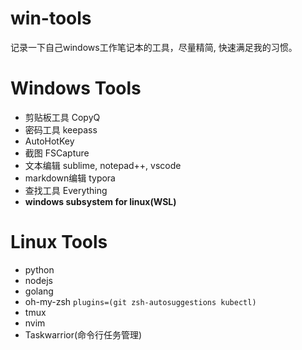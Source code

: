 # win-tools

记录一下自己windows工作笔记本的工具，尽量精简, 快速满足我的习惯。

# Windows Tools
* 剪贴板工具 CopyQ
* 密码工具 keepass
* AutoHotKey
* 截图 FSCapture
* 文本编辑 sublime, notepad++, vscode
* markdown编辑 typora
* 查找工具 Everything
* **windows subsystem for linux(WSL)**

# Linux Tools
* python
* nodejs
* golang
* oh-my-zsh 
  `plugins=(git zsh-autosuggestions kubectl)`
* tmux
* nvim
* Taskwarrior(命令行任务管理)






